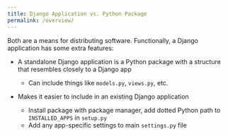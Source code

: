 ```yaml
---
title: Django Application vs. Python Package
permalink: /overview/
---
```


Both are a means for distributing software. Functionally, a Django application has some extra features:

- A standalone Django application is a Python package with a structure that resembles closely to a Django app
  - Can include things like `models.py`, `views.py`, etc.

- Makes it easier to include in an existing Django application
  - Install package with package manager, add dotted Python path to `INSTALLED_APPS` in `setup.py`
  - Add any app-specific settings to main `settings.py` file
